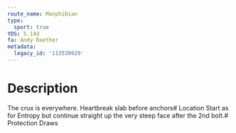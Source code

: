 ```yaml
---
route_name: Manphibian
type:
  sport: true
YDS: 5.14d
fa: Andy Raether
metadata:
  legacy_id: '113539929'
---
```

# Description
The crux is everywhere. Heartbreak slab before anchors# Location
Start as for Entropy but continue straight up the very steep face after the 2nd bolt.# Protection
Draws